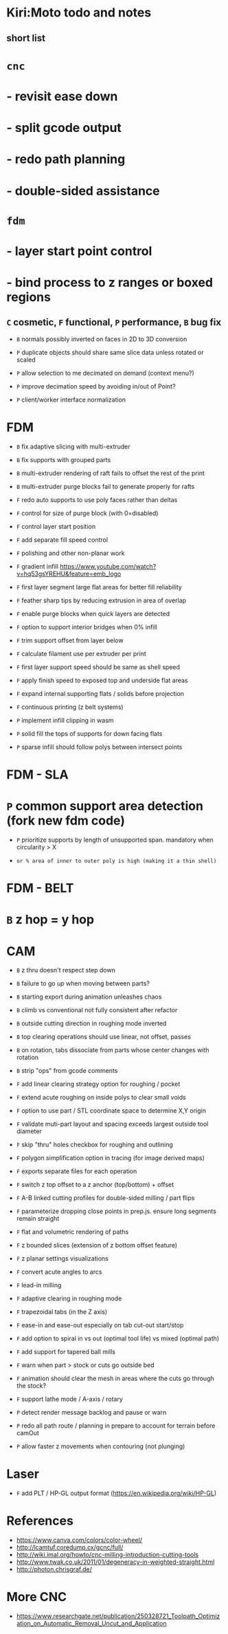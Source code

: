 # Kiri:Moto todo and notes

## short list
# `cnc`
# - revisit ease down
# - split gcode output
# - redo path planning
# - double-sided assistance
# `fdm`
# - layer start point control
# - bind process to z ranges or boxed regions

## `C` cosmetic, `F` functional, `P` performance, `B` bug fix

* `B` normals possibly inverted on faces in 2D to 3D conversion

* `P` duplicate objects should share same slice data unless rotated or scaled
* `P` allow selection to me decimated on demand (context menu?)
* `P` improve decimation speed by avoiding in/out of Point?
* `P` client/worker interface normalization

# FDM

* `B` fix adaptive slicing with multi-extruder
* `B` fix supports with grouped parts
* `B` multi-extruder rendering of raft fails to offset the rest of the print
* `B` multi-extruder purge blocks fail to generate properly for rafts

* `F` redo auto supports to use poly faces rather than deltas
* `F` control for size of purge block (with 0=disabled)
* `F` control layer start position
* `F` add separate fill speed control
* `F` polishing and other non-planar work
* `F` gradient infill https://www.youtube.com/watch?v=hq53gsYREHU&feature=emb_logo
* `F` first layer segment large flat areas for better fill reliability
* `F` feather sharp tips by reducing extrusion in area of overlap
* `F` enable purge blocks when quick layers are detected
* `F` option to support interior bridges when 0% infill
* `F` trim support offset from layer below
* `F` calculate filament use per extruder per print
* `F` first layer support speed should be same as shell speed
* `F` apply finish speed to exposed top and underside flat areas
* `F` expand internal supporting flats / solids before projection
* `F` continuous printing (z belt systems)

* `P` implement infill clipping in wasm
* `P` solid fill the tops of supports for down facing flats
* `P` sparse infill should follow polys between intersect points

# FDM - SLA

# `P` common support area detection (fork new fdm code)
* `P` prioritize supports by length of unsupported span. mandatory when circularity > X
*     or % area of inner to outer poly is high (making it a thin shell)

# FDM - BELT

# `B` z hop = y hop

# CAM

* `B` z thru doesn't respect step down
* `B` failure to go *up* when moving between parts?
* `B` starting export during animation unleashes chaos
* `B` climb vs conventional not fully consistent after refactor
* `B` outside cutting direction in roughing mode inverted
* `B` top clearing operations should use linear, not offset, passes
* `B` on rotation, tabs dissociate from parts whose center changes with rotation
* `B` strip "ops" from gcode comments

* `F` add linear clearing strategy option for roughing / pocket
* `F` extend acute roughing on inside polys to clear small voids
* `F` option to use part / STL coordinate space to determine X,Y origin
* `F` validate muti-part layout and spacing exceeds largest outside tool diameter
* `F` skip "thru" holes checkbox for roughing and outlining
* `F` polygon simplification option in tracing (for image derived maps)
* `F` exports separate files for each operation
* `F` switch z top offset to a z anchor (top/bottom) + offset
* `F` A-B linked cutting profiles for double-sided milling / part flips
* `F` parameterize dropping close points in prep.js. ensure long segments remain straight
* `F` flat and volumetric rendering of paths
* `F` z bounded slices (extension of z bottom offset feature)
* `F` z planar settings visualizations
* `F` convert acute angles to arcs
* `F` lead-in milling
* `F` adaptive clearing in roughing mode
* `F` trapezoidal tabs (in the Z axis)
* `F` ease-in and ease-out especially on tab cut-out start/stop
* `F` add option to spiral in vs out (optimal tool life) vs mixed (optimal path)
* `F` add support for tapered ball mills
* `F` warn when part > stock or cuts go outside bed
* `F` animation should clear the mesh in areas where the cuts go through the stock?
* `F` support lathe mode / A-axis / rotary

* `P` detect render message backlog and pause or warn
* `P` redo all path route / planning in prepare to account for terrain before camOut
* `P` allow faster z movements when contouring (not plunging)

# Laser

* `F` add PLT / HP-GL output format (https://en.wikipedia.org/wiki/HP-GL)

# References

* https://www.canva.com/colors/color-wheel/
* http://lcamtuf.coredump.cx/gcnc/full/
* http://wiki.imal.org/howto/cnc-milling-introduction-cutting-tools
* http://www.twak.co.uk/2011/01/degeneracy-in-weighted-straight.html
* http://photon.chrisgraf.de/

# More CNC

* https://www.researchgate.net/publication/250328721_Toolpath_Optimization_on_Automatic_Removal_Uncut_and_Application
